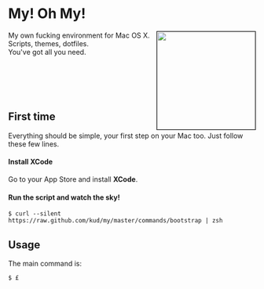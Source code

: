 # My! Oh My!

<img align="right" height="200" src="https://raw.github.com/kud/my/master/everybodydancenow.gif" style="border: 1px solid black;">

My own fucking environment for Mac OS X.<br>
Scripts, themes, dotfiles.<br>
You've got all you need.<br>

<br>
<br>
<br>
<br>

## First time

Everything should be simple, your first step on your Mac too. Just follow these few lines.

#### Install XCode

Go to your App Store and install **XCode**.

#### Run the script and watch the sky!

```shell
$ curl --silent https://raw.github.com/kud/my/master/commands/bootstrap | zsh
```

## Usage

The main command is:

```shell
$ £
```
